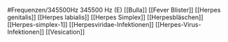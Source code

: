 #Frequenzen/345500Hz
345500 Hz (E)
[[Bulla]]
[[Fever Blister]]
[[Herpes genitalis]]
[[Herpes labialis]]
[[Herpes Simplex]]
[[Herpesbläschen]]
[[Herpes-simplex-1]]
[[Herpesviridae-Infektionen]]
[[Herpes-Virus-Infektionen]]
[[Vesication]]